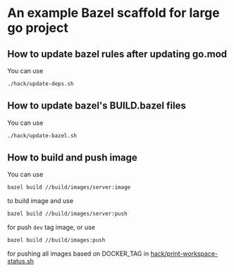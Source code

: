 # An example Bazel scaffold for large go project

## How to update bazel rules after updating go.mod

You can use

```bash
./hack/update-deps.sh
```

## How to update bazel's BUILD.bazel files

You can use

```bash
./hack/update-bazel.sh
```

## How to build and push image

You can use

```bash
bazel build //build/images/server:image
```

to build image and use

```bash
bazel build //build/images/server:push
```

for push `dev` tag image, or use 

```bash
bazel build //build/images:push
```

for pushing all images based on DOCKER_TAG in [hack/print-workspace-status.sh](hack/print-workspace-status.sh)
